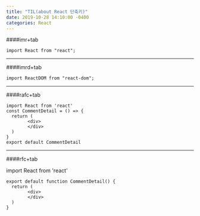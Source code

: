 ```yaml
---
title: "TIL(about React 단축키)"
date: 2019-10-28 14:10:00 -0400
categories: React
---
```


####imr+tab

`import React from "react"; `

<hr/>

####imrd+tab

`import ReactDOM from "react-dom"; `

<hr/>
####rafc+tab

```
import React from 'react'
const CommentDetail = () => {
  return (
        <div>
        </div>
  )
}
export default CommentDetail
```

<hr/>

####rfc+tab

import React from 'react'

```
export default function CommentDetail() {
  return (
        <div>
        </div>
  )
}
```